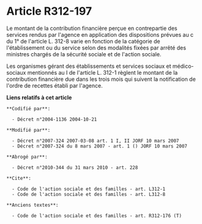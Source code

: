# Article R312-197

Le montant de la contribution financière perçue en contrepartie des services rendus par l'agence en application des
dispositions prévues au c du 1° de l'article L. 312-8 varie en fonction de la catégorie de l'établissement ou du service
selon des modalités fixées par arrêté des ministres chargés de la sécurité sociale et de l'action sociale.

Les organismes gérant des établissements et services sociaux et médico-sociaux mentionnés au I de l'article L. 312-1 règlent
le montant de la contribution financière due dans les trois mois qui suivent la notification de l'ordre de recettes établi
par l'agence.

**Liens relatifs à cet article**

	**Codifié par**:

	  - Décret n°2004-1136 2004-10-21

	**Modifié par**:

	  - Décret n°2007-324 2007-03-08 art. 1 I, II JORF 10 mars 2007
	  - Décret n°2007-324 du 8 mars 2007 - art. 1 () JORF 10 mars 2007

	**Abrogé par**:

	  - Décret n°2010-344 du 31 mars 2010 - art. 228

	**Cite**:

	  - Code de l'action sociale et des familles - art. L312-1
	  - Code de l'action sociale et des familles - art. L312-8

	**Anciens textes**:

	  - Code de l'action sociale et des familles - art. R312-176 (T)
